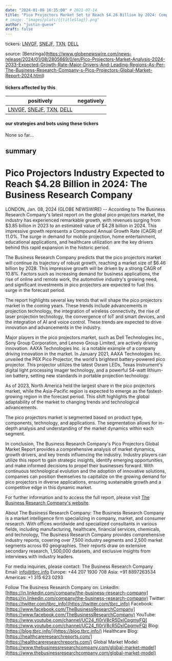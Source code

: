 ```yaml
---
date: "2024-01-08 16:35:00" # 2021-07-14
title: "Pico Projectors Market Set to Reach $4.28 Billion by 2024: Comprehensive Analysis and Growth Forecast"
# image: "images/plots/{{titleSlag}}.png"
author: "justin-guese"
draft: false
---
```

tickers: <a href='https://finance.yahoo.com/quote/LNVGF' target='_blank'>LNVGF</a>, <a href='https://finance.yahoo.com/quote/SNEJF' target='_blank'>SNEJF</a>, <a href='https://finance.yahoo.com/quote/TXN' target='_blank'>TXN</a>, <a href='https://finance.yahoo.com/quote/DELL' target='_blank'>DELL</a> 

source: [Benzinga](<a href='https://www.globenewswire.com/news-release/2024/01/08/2805669/0/en/Pico-Projectors-Market-Analysis-2024-2033-Expected-Growth-Rate-Major-Drivers-And-Leading-Regions-As-Per-The-Business-Research-Company-s-Pico-Projectors-Global-Market-Report-2024.html' target='_blank'>https://www.globenewswire.com/news-release/2024/01/08/2805669/0/en/Pico-Projectors-Market-Analysis-2024-2033-Expected-Growth-Rate-Major-Drivers-And-Leading-Regions-As-Per-The-Business-Research-Company-s-Pico-Projectors-Global-Market-Report-2024.html</a>)

#### tickers affected by this

| positively | negatively |
|------------|------------
| <a href='https://finance.yahoo.com/quote/LNVGF' target='_blank'>LNVGF</a>, <a href='https://finance.yahoo.com/quote/SNEJF' target='_blank'>SNEJF</a>, <a href='https://finance.yahoo.com/quote/TXN' target='_blank'>TXN</a>, <a href='https://finance.yahoo.com/quote/DELL' target='_blank'>DELL</a> |  |

#### our strategies and bots using these tickers

None so far...

## summary

# Pico Projectors Industry Expected to Reach $4.28 Billion in 2024: The Business Research Company

LONDON, Jan. 08, 2024 (GLOBE NEWSWIRE) -- According to The Business Research Company's latest report on the global pico projectors market, the industry has experienced remarkable growth, with revenues surging from $3.85 billion in 2023 to an estimated value of $4.28 billion in 2024. This impressive growth represents a Compound Annual Growth Rate (CAGR) of 11.0%. The surge in demand for mobile projection, home entertainment, educational applications, and healthcare utilization are the key drivers behind this rapid expansion in the historic period.

The Business Research Company predicts that the pico projectors market will continue its trajectory of robust growth, reaching a market size of $6.46 billion by 2028. This impressive growth will be driven by a strong CAGR of 10.8%. Factors such as increasing demand for business applications, the rise of online and remote work, the automotive industry's growing need, and significant investments in pico projectors are expected to fuel this surge in the forecast period.

The report highlights several key trends that will shape the pico projectors market in the coming years. These trends include advancements in projection technology, the integration of wireless connectivity, the rise of laser projection technology, the convergence of IoT and smart devices, and the integration of AI and voice control. These trends are expected to drive innovation and advancements in the industry.

Major players in the pico projectors market, such as Dell Technologies Inc., Sony Group Corporation, and Lenovo Group Limited, are actively driving innovation. AAXA Technologies Inc. is a notable example of a company driving innovation in the market. In January 2021, AAXA Technologies Inc. unveiled the P6X Pico Projector, the world's brightest battery-powered pico projector. This projector utilizes the latest Osram LEDs, Texas Instrument's digital light processing imager technology, and a powerful 54-watt lithium-ion battery, setting new standards in portable projection technology.

As of 2023, North America held the largest share in the pico projectors market, while the Asia-Pacific region is expected to emerge as the fastest-growing region in the forecast period. This shift highlights the global adaptability of the market to changing trends and technological advancements.

The pico projectors market is segmented based on product type, components, technology, and applications. The segmentation allows for in-depth analysis and understanding of the market dynamics within each segment.

In conclusion, The Business Research Company's Pico Projectors Global Market Report provides a comprehensive analysis of market dynamics, growth drivers, and key trends influencing the industry. Industry players can utilize this report to gain strategic insights, identify emerging opportunities, and make informed decisions to propel their businesses forward. With continuous technological evolution and the adoption of innovative solutions, companies can position themselves to capitalize on the growing demand for pico projectors in diverse applications, ensuring sustainable growth and a competitive edge in this dynamic market.

For further information and to access the full report, please visit [The Business Research Company's website](https://www.thebusinessresearchcompany.com/report/pico-projectors-global-market-report).

About The Business Research Company:
The Business Research Company is a market intelligence firm specializing in company, market, and consumer research. With offices worldwide and specialized consultants in various fields, including manufacturing, healthcare, financial services, chemicals, and technology, The Business Research Company provides comprehensive industry reports, covering over 7,500 industry segments and 2,500 market segments across 60 geographies. Their reports draw on extensive secondary research, 1,500,000 datasets, and exclusive insights from interviews with industry leaders.

For media inquiries, please contact:
The Business Research Company
Email: info@tbrc.info
Europe: +44 207 1930 708
Asia: +91 8897263534
Americas: +1 315 623 0293

Follow The Business Research Company on:
LinkedIn: [https://in.linkedin.com/company/the-business-research-company](https://in.linkedin.com/company/the-business-research-company)
Twitter: [https://twitter.com/tbrc_info](https://twitter.com/tbrc_info)
Facebook: [https://www.facebook.com/TheBusinessResearchCompany](https://www.facebook.com/TheBusinessResearchCompany)
YouTube: [https://www.youtube.com/channel/UC24_fI0rV8cR5DxlCpgmyFQ](https://www.youtube.com/channel/UC24_fI0rV8cR5DxlCpgmyFQ)
Blog: [https://blog.tbrc.info/](https://blog.tbrc.info/)
Healthcare Blog: [https://healthcareresearchreports.com/](https://healthcareresearchreports.com/)
Global Market Model: [https://www.thebusinessresearchcompany.com/global-market-model](https://www.thebusinessresearchcompany.com/global-market-model)
